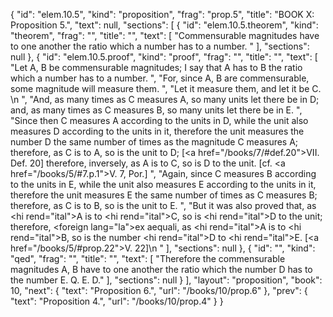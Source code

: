 {
  "id": "elem.10.5",
  "kind": "proposition",
  "frag": "prop.5",
  "title": "BOOK X: Proposition 5.",
  "text": null,
  "sections": [
    {
      "id": "elem.10.5.theorem",
      "kind": "theorem",
      "frag": "",
      "title": "",
      "text": [
        "Commensurable magnitudes have to one another the ratio which a number has to a number. "
      ],
      "sections": null
    },
    {
      "id": "elem.10.5.proof",
      "kind": "proof",
      "frag": "",
      "title": "",
      "text": [
        "Let A, B be commensurable magnitudes; I say that A has to B the ratio which a number has to a number. ",
        "For, since A, B are commensurable, some magnitude will measure them. ",
        "Let it measure them, and let it be C. \n      ",
        "And, as many times as C measures A, so many units let there be in D; and, as many times as C measures B, so many units let there be in E. ",
        "Since then C measures A according to the units in D, while the unit also measures D according to the units in it, therefore the unit measures the number D the same number of times as the magnitude C measures A; therefore, as C is to A, so is the unit to D; [<a href=\"/books/7/#def.20\">VII. Def. 20</a>] therefore, inversely, as A is to C, so is D to the unit. [cf. <a href=\"/books/5/#7.p.1\">V. 7, Por.</a>] ",
        "Again, since C measures B according to the units in E, while the unit also measures E according to the units in it, therefore the unit measures E the same number of times as C measures B; therefore, as C is to B, so is the unit to E. ",
        "But it was also proved that, as <hi rend=\"ital\">A</hi> is to <hi rend=\"ital\">C</hi>, so is <hi rend=\"ital\">D</hi> to the unit; therefore, <foreign lang=\"la\">ex aequali</foreign>, as <hi rend=\"ital\">A</hi> is to <hi rend=\"ital\">B</hi>, so is the number <hi rend=\"ital\">D</hi> to <hi rend=\"ital\">E</hi>. [<a href=\"/books/5/#prop.22\">V. 22</a>]\n      "
      ],
      "sections": null
    },
    {
      "id": "",
      "kind": "qed",
      "frag": "",
      "title": "",
      "text": [
        "Therefore the commensurable magnitudes A, B have to one another the ratio which the number D has to the number E. Q. E. D."
      ],
      "sections": null
    }
  ],
  "layout": "proposition",
  "book": 10,
  "next": {
    "text": "Proposition 6.",
    "url": "/books/10/prop.6"
  },
  "prev": {
    "text": "Proposition 4.",
    "url": "/books/10/prop.4"
  }
}
